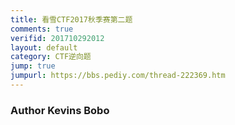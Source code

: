 ```yaml
---
title: 看雪CTF2017秋季赛第二题
comments: true
verifid: 201710292012
layout: default
category: CTF逆向题
jump: true
jumpurl: https://bbs.pediy.com/thread-222369.htm
---
```


### Author Kevins Bobo

